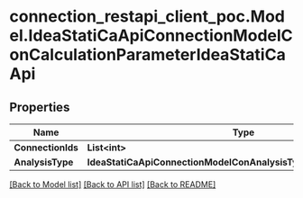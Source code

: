 # connection_restapi_client_poc.Model.IdeaStatiCaApiConnectionModelConCalculationParameterIdeaStatiCaApi

## Properties

Name | Type | Description | Notes
------------ | ------------- | ------------- | -------------
**ConnectionIds** | **List&lt;int&gt;** |  | [optional] 
**AnalysisType** | **IdeaStatiCaApiConnectionModelConAnalysisTypeEnumIdeaStatiCaApi** |  | [optional] 

[[Back to Model list]](../README.md#documentation-for-models) [[Back to API list]](../README.md#documentation-for-api-endpoints) [[Back to README]](../README.md)

